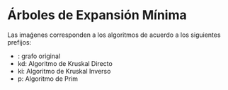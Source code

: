 # Árboles de Expansión Mínima

Las imaǵenes corresponden a los algoritmos de acuerdo a los siguientes prefijos:

- <sin prefijo> : grafo original
- kd: Algoritmo de Kruskal Directo
- ki: Algoritmo de Kruskal Inverso
- p: Algoritmo de Prim
